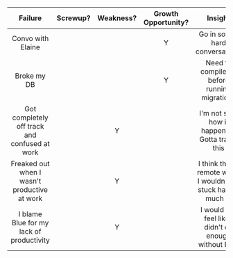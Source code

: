 | Failure		| Screwup?		| Weakness?			| Growth Opportunity? 		| Insight 			|
| :----------: | :----------: | :----------: | :----------: | :----------: |
| Convo with Elaine | | | Y | Go in soft to hard conversations |
| Broke my DB | | | Y| Need to compile JS before running migrations|
| Got completely off track and confused at work | | Y | | I'm not sure how it happened. Gotta traige this|
| Freaked out when I wasn't productive at work | | Y | | I think this is remote work. I wouldn't be stuck half as much irl |
| I blame Blue for my lack of productivity | | Y | | I would still feel like I didn't do enough without Blue |